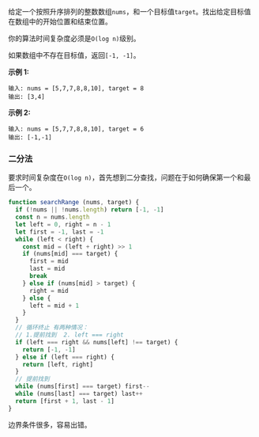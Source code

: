 给定一个按照升序排列的整数数组`nums`，和一个目标值`target`。找出给定目标值在数组中的开始位置和结束位置。

你的算法时间复杂度必须是`O(log n)`级别。

如果数组中不存在目标值，返回`[-1, -1]`。

**示例 1:**
```
输入: nums = [5,7,7,8,8,10], target = 8
输出: [3,4]
```

**示例 2:**
```
输入: nums = [5,7,7,8,8,10], target = 6
输出: [-1,-1]
```

### 二分法
要求时间复杂度在`O(log n)`，首先想到二分查找，问题在于如何确保第一个和最后一个。
```js
function searchRange (nums, target) {
  if (!nums || !nums.length) return [-1, -1]
  const n = nums.length
  let left = 0, right = n - 1
  let first = -1, last = -1
  while (left < right) {
    const mid = (left + right) >> 1
    if (nums[mid] === target) {
      first = mid
      last = mid
      break
    } else if (nums[mid] > target) {
      right = mid
    } else {
      left = mid + 1
    }
  }
  // 循环终止 有两种情况：
  // 1.提前找到  2. left === right 
  if (left === right && nums[left] !== target) {
    return [-1, -1]
  } else if (left === right) {
    return [left, right]
  }
  // 提前找到
  while (nums[first] === target) first--
  while (nums[last] === target) last++
  return [first + 1, last - 1]
}
```

边界条件很多，容易出错。
